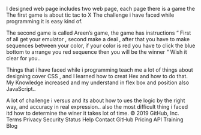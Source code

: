 I designed web page includes two web page, each page there is a game the 
The first game is about tic tac to X 
The challenge i have faced while programming it is easy kind of. 
  


The second game is called Areen’s game, the game has instructions “ 
First of all get your emulator , second make a deal , after that you have to make sequences between your color, if your color is red you have to click the blue bottom to arrange you red sequence then you will be the winner “ 
Wish it clear for you.. 


Things that i have faced while i programming teach me a lot of things about designing cover CSS , and I learned how to creat Hex and how to do that. 
My Knowledge increased and my understand in flex box and position also JavaScript.. 



A lot of challenge i versus and its about how to ues the logic by the  right way, and accuracy in real expression.. 
also the most difficult thing i faced itd how to determine the winer it takes lot of time.
© 2019 GitHub, Inc.
Terms
Privacy
Security
Status
Help
Contact GitHub
Pricing
API
Training
Blog
